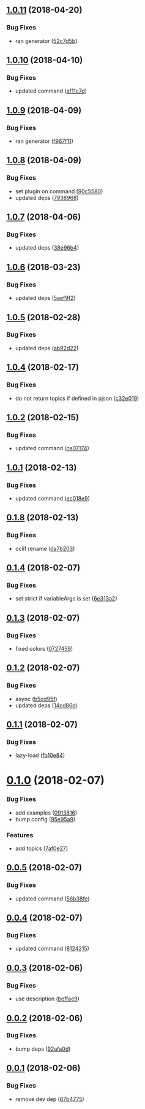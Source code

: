 <a name="1.0.11"></a>
## [1.0.11](https://github.com/oclif/plugin-legacy/compare/v1.0.10...v1.0.11) (2018-04-20)


### Bug Fixes

* ran generator ([52c7d5b](https://github.com/oclif/plugin-legacy/commit/52c7d5b))

<a name="1.0.10"></a>
## [1.0.10](https://github.com/oclif/plugin-legacy/compare/v1.0.9...v1.0.10) (2018-04-10)


### Bug Fixes

* updated command ([af11c7d](https://github.com/oclif/plugin-legacy/commit/af11c7d))

<a name="1.0.9"></a>
## [1.0.9](https://github.com/oclif/plugin-legacy/compare/v1.0.8...v1.0.9) (2018-04-09)


### Bug Fixes

* ran generator ([f967f11](https://github.com/oclif/plugin-legacy/commit/f967f11))

<a name="1.0.8"></a>
## [1.0.8](https://github.com/oclif/plugin-legacy/compare/38e96b4e5526698d455e42a489caafd6f806f4fe...v1.0.8) (2018-04-09)


### Bug Fixes

* set plugin on command ([90c5580](https://github.com/oclif/plugin-legacy/commit/90c5580))
* updated deps ([7938968](https://github.com/oclif/plugin-legacy/commit/7938968))

<a name="1.0.7"></a>
## [1.0.7](https://github.com/oclif/plugin-legacy/compare/5aef9f29dfdc7c22e4879fb870e950f7e2b3ce82...v1.0.7) (2018-04-06)


### Bug Fixes

* updated deps ([38e96b4](https://github.com/oclif/plugin-legacy/commit/38e96b4))

<a name="1.0.6"></a>
## [1.0.6](https://github.com/oclif/plugin-legacy/compare/ab92d2291813cca255e893bf3d0ae51b8b3b6f8f...v1.0.6) (2018-03-23)


### Bug Fixes

* updated deps ([5aef9f2](https://github.com/oclif/plugin-legacy/commit/5aef9f2))

<a name="1.0.5"></a>
## [1.0.5](https://github.com/oclif/plugin-legacy/compare/c32e0199f62039784fb2c0d7af1dea6abc5fa8f3...v1.0.5) (2018-02-28)


### Bug Fixes

* updated deps ([ab92d22](https://github.com/oclif/plugin-legacy/commit/ab92d22))

<a name="1.0.4"></a>
## [1.0.4](https://github.com/oclif/plugin-legacy/compare/db60a6ec3970f395c44ed0ceb4fa8c57a0e01660...v1.0.4) (2018-02-17)


### Bug Fixes

* do not return topics if defined in pjson ([c32e019](https://github.com/oclif/plugin-legacy/commit/c32e019))

<a name="1.0.2"></a>
## [1.0.2](https://github.com/oclif/plugin-legacy/compare/ec018e9922a8d7975ed3075209f2f1bd7303892d...v1.0.2) (2018-02-15)


### Bug Fixes

* updated command ([ce07174](https://github.com/oclif/plugin-legacy/commit/ce07174))

<a name="1.0.1"></a>
## [1.0.1](https://github.com/oclif/plugin-legacy/compare/v1.0.0...v1.0.1) (2018-02-13)


### Bug Fixes

* updated command ([ec018e9](https://github.com/oclif/plugin-legacy/commit/ec018e9))

<a name="0.1.8"></a>
## [0.1.8](https://github.com/oclif/plugin-legacy/compare/v0.1.7...v0.1.8) (2018-02-13)


### Bug Fixes

* oclif rename ([da7b203](https://github.com/oclif/plugin-legacy/commit/da7b203))

<a name="0.1.4"></a>
## [0.1.4](https://github.com/anycli/plugin-legacy/compare/07274598d280913590aedec2a57d6c7978813a9a...v0.1.4) (2018-02-07)


### Bug Fixes

* set strict if variableArgs is set ([6e313a2](https://github.com/anycli/plugin-legacy/commit/6e313a2))

<a name="0.1.3"></a>
## [0.1.3](https://github.com/anycli/plugin-legacy/compare/14cd86d327b1469555e45a2c607aabd8fc7754cb...v0.1.3) (2018-02-07)


### Bug Fixes

* fixed colors ([0727459](https://github.com/anycli/plugin-legacy/commit/0727459))

<a name="0.1.2"></a>
## [0.1.2](https://github.com/anycli/plugin-legacy/compare/fb10e8494f19a58d30f4c851beed0fe03b15ab32...v0.1.2) (2018-02-07)


### Bug Fixes

* async ([b5cd95f](https://github.com/anycli/plugin-legacy/commit/b5cd95f))
* updated deps ([14cd86d](https://github.com/anycli/plugin-legacy/commit/14cd86d))

<a name="0.1.1"></a>
## [0.1.1](https://github.com/anycli/plugin-legacy/compare/95e95a98efd5cc9126b202774ca1e3c6c90e10ce...v0.1.1) (2018-02-07)


### Bug Fixes

* lazy-load ([fb10e84](https://github.com/anycli/plugin-legacy/commit/fb10e84))

<a name="0.1.0"></a>
# [0.1.0](https://github.com/anycli/plugin-legacy/compare/56b38fe1cd7e65d9ace391872566582ccfb8dc60...v0.1.0) (2018-02-07)


### Bug Fixes

* add examples ([0913816](https://github.com/anycli/plugin-legacy/commit/0913816))
* bump config ([95e95a9](https://github.com/anycli/plugin-legacy/commit/95e95a9))


### Features

* add topics ([7af0e27](https://github.com/anycli/plugin-legacy/commit/7af0e27))

<a name="0.0.5"></a>
## [0.0.5](https://github.com/anycli/plugin-legacy/compare/81242158c71ddabbe955fa7b886399d3ab979c55...v0.0.5) (2018-02-07)


### Bug Fixes

* updated command ([56b38fe](https://github.com/anycli/plugin-legacy/commit/56b38fe))

<a name="0.0.4"></a>
## [0.0.4](https://github.com/anycli/plugin-legacy/compare/beffae9cc2602190cafc533efb4889d90fcc1e05...v0.0.4) (2018-02-07)


### Bug Fixes

* updated command ([8124215](https://github.com/anycli/plugin-legacy/commit/8124215))

<a name="0.0.3"></a>
## [0.0.3](https://github.com/anycli/plugin-legacy/compare/92afa0d591882047635a948792fef489ff1cbe4f...v0.0.3) (2018-02-06)


### Bug Fixes

* use description ([beffae9](https://github.com/anycli/plugin-legacy/commit/beffae9))

<a name="0.0.2"></a>
## [0.0.2](https://github.com/anycli/plugin-legacy/compare/67b47751b29ca6ddd8678057b1f1c91367ad4167...v0.0.2) (2018-02-06)


### Bug Fixes

* bump deps ([92afa0d](https://github.com/anycli/plugin-legacy/commit/92afa0d))

<a name="0.0.1"></a>
## [0.0.1](https://github.com/anycli/plugin-legacy/compare/6ab7259fbf0fde728990568b285bdb451c109b27...v0.0.1) (2018-02-06)


### Bug Fixes

* remove dev dep ([67b4775](https://github.com/anycli/plugin-legacy/commit/67b4775))
